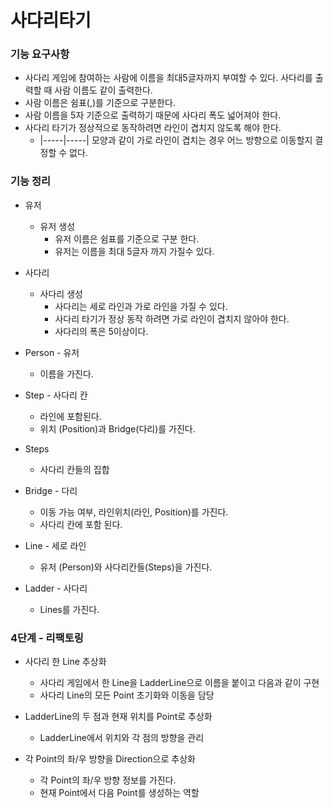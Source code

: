 # 사다리타기

### 기능 요구사항
* 사다리 게임에 참여하는 사람에 이름을 최대5글자까지 부여할 수 있다. 사다리를 출력할 때 사람 이름도 같이 출력한다.
* 사람 이름은 쉼표(,)를 기준으로 구분한다.
* 사람 이름을 5자 기준으로 출력하기 때문에 사다리 폭도 넓어져야 한다.
* 사다리 타기가 정상적으로 동작하려면 라인이 겹치지 않도록 해야 한다.
    * |-----|-----| 모양과 같이 가로 라인이 겹치는 경우 어느 방향으로 이동할지 결정할 수 없다.
    
    
### 기능 정리
* 유저 
    * 유저 생성
        * 유저 이름은 쉼표를 기준으로 구분 한다.
        * 유저는 이름을 최대 5글자 까지 가질수 있다.
* 사다리
    * 사다리 생성
        * 사다리는 세로 라인과 가로 라인을 가질 수 있다.    
        * 사다리 타기가 정상 동작 하려면 가로 라인이 겹치지 않아야 한다.
        * 사다리의 폭은 5이상이다.
        
* Person - 유저
    * 이름을 가진다.
* Step - 사다리 칸
    * 라인에 포함된다.
    * 위치 (Position)과 Bridge(다리)를 가진다.
* Steps
    * 사다리 칸들의 집합
* Bridge - 다리
    * 이동 가능 여부, 라인위치(라인, Position)를 가진다.
    * 사다리 칸에 포함 된다.
* Line - 세로 라인
    * 유저 (Person)와 사다리칸들(Steps)을 가진다.
* Ladder - 사다리
    *  Lines를 가진다.

### 4단계 - 리팩토링
* 사다리 한 Line 추상화
    * 사다리 게임에서 한 Line을 LadderLine으로 이름을 붙이고 다음과 같이 구현
    * 사다리 Line의 모든 Point 초기화와 이동을 담당
    
* LadderLine의 두 점과 현재 위치를 Point로 추상화
    * LadderLine에서 위치와 각 점의 방향을 관리
    
* 각 Point의 좌/우 방향을 Direction으로 추상화
    * 각 Point의 좌/우 방향 정보를 가진다.
    * 현재 Point에서 다음 Point를 생성하는 역할

           
        
        
